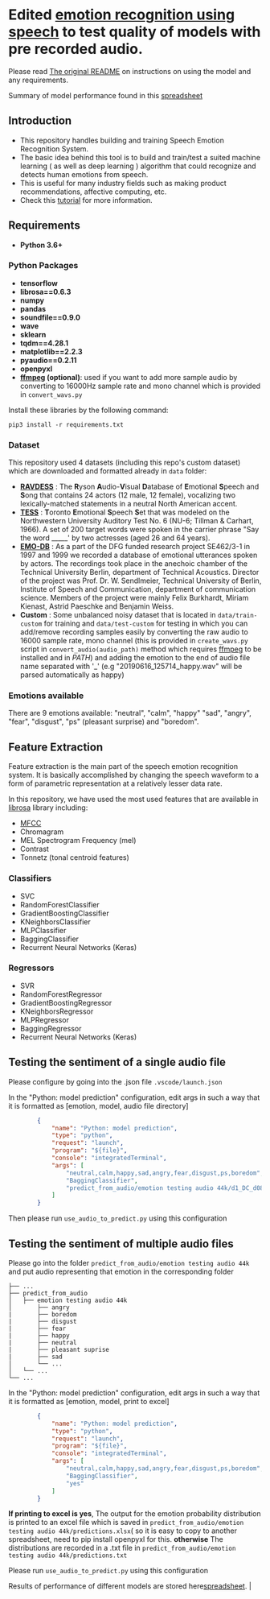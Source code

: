 # Edited [emotion recognition using speech](https://github.com/x4nth055/emotion-recognition-using-speech) to test quality of models with pre recorded audio.

Please read [The original README](https://github.com/NeneMatsuki/emotion-recognition-using-speech/blob/master/README_original.md) on instructions on using the model and any requirements. 

Summary of model performance found in this [spreadsheet](https://docs.google.com/spreadsheets/d/1eKX86JusWnL_1YBtDadtsKyx1cQiSuedk0V_xlTiHLw/edit?usp=sharing)

## Introduction
- This repository handles building and training Speech Emotion Recognition System.
- The basic idea behind this tool is to build and train/test a suited machine learning ( as well as deep learning ) algorithm that could recognize and detects human emotions from speech.
- This is useful for many industry fields such as making product recommendations, affective computing, etc.
- Check this [tutorial](https://www.thepythoncode.com/article/building-a-speech-emotion-recognizer-using-sklearn) for more information.
## Requirements
- **Python 3.6+**
### Python Packages
- **tensorflow**
- **librosa==0.6.3**
- **numpy**
- **pandas**
- **soundfile==0.9.0**
- **wave**
- **sklearn**
- **tqdm==4.28.1**
- **matplotlib==2.2.3**
- **pyaudio==0.2.11**
- **openpyxl**
- **[ffmpeg](https://ffmpeg.org/) (optional)**: used if you want to add more sample audio by converting to 16000Hz sample rate and mono channel which is provided in ``convert_wavs.py``

Install these libraries by the following command:
```
pip3 install -r requirements.txt
```

### Dataset
This repository used 4 datasets (including this repo's custom dataset) which are downloaded and formatted already in `data` folder:
- [**RAVDESS**](https://zenodo.org/record/1188976) : The **R**yson **A**udio-**V**isual **D**atabase of **E**motional **S**peech and **S**ong that contains 24 actors (12 male, 12 female), vocalizing two lexically-matched statements in a neutral North American accent.
- [**TESS**](https://tspace.library.utoronto.ca/handle/1807/24487) : **T**oronto **E**motional **S**peech **S**et that was modeled on the Northwestern University Auditory Test No. 6 (NU-6; Tillman & Carhart, 1966). A set of 200 target words were spoken in the carrier phrase "Say the word _____' by two actresses (aged 26 and 64 years).
- [**EMO-DB**](http://emodb.bilderbar.info/docu/) : As a part of the DFG funded research project SE462/3-1 in 1997 and 1999 we recorded a database of emotional utterances spoken by actors. The recordings took place in the anechoic chamber of the Technical University Berlin, department of Technical Acoustics. Director of the project was Prof. Dr. W. Sendlmeier, Technical University of Berlin, Institute of Speech and Communication, department of communication science. Members of the project were mainly Felix Burkhardt, Miriam Kienast, Astrid Paeschke and Benjamin Weiss.
- **Custom** : Some unbalanced noisy dataset that is located in `data/train-custom` for training and `data/test-custom` for testing in which you can add/remove recording samples easily by converting the raw audio to 16000 sample rate, mono channel (this is provided in `create_wavs.py` script in ``convert_audio(audio_path)`` method which requires [ffmpeg](https://ffmpeg.org/) to be installed and in *PATH*) and adding the emotion to the end of audio file name separated with '_' (e.g "20190616_125714_happy.wav" will be parsed automatically as happy)


### Emotions available
There are 9 emotions available: "neutral", "calm", "happy" "sad", "angry", "fear", "disgust", "ps" (pleasant surprise) and "boredom".
## Feature Extraction
Feature extraction is the main part of the speech emotion recognition system. It is basically accomplished by changing the speech waveform to a form of parametric representation at a relatively lesser data rate.

In this repository, we have used the most used features that are available in [librosa](https://github.com/librosa/librosa) library including:
- [MFCC](https://en.wikipedia.org/wiki/Mel-frequency_cepstrum)
- Chromagram 
- MEL Spectrogram Frequency (mel)
- Contrast
- Tonnetz (tonal centroid features)

### Classifiers
- SVC
- RandomForestClassifier
- GradientBoostingClassifier
- KNeighborsClassifier
- MLPClassifier
- BaggingClassifier
- Recurrent Neural Networks (Keras)
### Regressors
- SVR
- RandomForestRegressor
- GradientBoostingRegressor
- KNeighborsRegressor
- MLPRegressor
- BaggingRegressor
- Recurrent Neural Networks (Keras)

## Testing the sentiment of a single audio file 
Please configure by going into the .json file `.vscode/launch.json`

In the "Python: model prediction" configuration, edit args in such a way that it is formatted as [emotion, model, audio file directory]

```.json
        {
            "name": "Python: model prediction",
            "type": "python",
            "request": "launch",
            "program": "${file}",
            "console": "integratedTerminal",
            "args": [
                "neutral,calm,happy,sad,angry,fear,disgust,ps,boredom",
                "BaggingClassifier",
                "predict_from_audio/emotion testing audio 44k/d1_DC_d08.wav"
            ]
        }

```
Then please run `use_audio_to_predict.py` using this configuration

## Testing the sentiment of multiple audio files

Please go into the folder `predict_from_audio/emotion testing audio 44k` and put audio representing that emotion in the corresponding folder
        
    ├── ...
    ├── predict_from_audio                    
    │   ├── emotion testing audio 44k          
    │       ├── angry         
    |       ├── boredom
    |       ├── disgust
    |       ├── fear
    |       ├── happy
    |       ├── neutral
    |       ├── pleasant suprise
    |       ├── sad
    │       └── ...
    │   └── ...  
    └── ...      
    

In the "Python: model prediction" configuration, edit args in such a way that it is formatted as [emotion, model, print to excel]

```.json
        {
            "name": "Python: model prediction",
            "type": "python",
            "request": "launch",
            "program": "${file}",
            "console": "integratedTerminal",
            "args": [
                "neutral,calm,happy,sad,angry,fear,disgust,ps,boredom",
                "BaggingClassifier",
                "yes"
            ]
        }

```

**If printing to excel is yes**, The output for the emotion probability distribution is printed to an excel file which is saved in `predict_from_audio/emotion testing audio 44k/predictions.xlsx`( so it is easy to copy to another spreadsheet, need to pip install openpyxl for this. **otherwise** The distributions are recorded in a .txt file in `predict_from_audio/emotion testing audio 44k/predictions.txt`

Please run `use_audio_to_predict.py` using this configuration

Results of performance of different models are stored here[spreadsheet](https://docs.google.com/spreadsheets/d/1eKX86JusWnL_1YBtDadtsKyx1cQiSuedk0V_xlTiHLw/edit?usp=sharing). |

